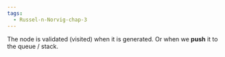 ```yaml
---
tags:
  - Russel-n-Norvig-chap-3
---
```

The node is validated (visited) when it is generated.
Or when we **push** it to the queue / stack.

